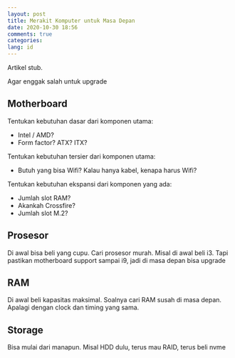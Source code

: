 ```yaml
---
layout: post
title: Merakit Komputer untuk Masa Depan
date: 2020-10-30 18:56
comments: true
categories:
lang: id
---
```


Artikel stub.

Agar enggak salah untuk upgrade

## Motherboard

Tentukan kebutuhan dasar dari komponen utama:

- Intel / AMD?
- Form factor? ATX? ITX?

Tentukan kebutuhan tersier dari komponen utama:

- Butuh yang bisa Wifi? Kalau hanya kabel, kenapa harus Wifi?

Tentukan kebutuhan ekspansi dari komponen yang ada:

- Jumlah slot RAM?
- Akankah Crossfire?
- Jumlah slot M.2?

## Prosesor

Di awal bisa beli yang cupu. Cari prosesor murah. Misal
di awal beli i3. Tapi pastikan motherboard support sampai i9,
jadi di masa depan bisa upgrade

## RAM

Di awal beli kapasitas maksimal. Soalnya cari RAM susah di masa
depan. Apalagi dengan clock dan timing yang sama.

## Storage

Bisa mulai dari manapun. Misal HDD dulu, terus mau RAID, terus beli nvme
